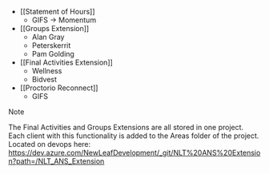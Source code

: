 - [[Statement of Hours]]
	- GIFS -> Momentum
- [[Groups Extension]]
	- Alan Gray 
	- Peterskerrit
	- Pam Golding
- [[Final Activities Extension]]
	- Wellness
	- Bidvest
- [[Proctorio Reconnect]]
	- GIFS

>[!Note]
>The Final Activities and Groups Extensions are all stored in one project. 
>Each client with this functionality is added to the Areas folder of the project. 
>Located on devops here: https://dev.azure.com/NewLeafDevelopment/_git/NLT%20ANS%20Extension?path=/NLT_ANS_Extension


